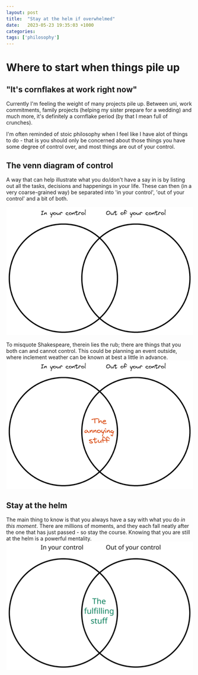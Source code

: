 ```yaml
---
layout: post
title:  "Stay at the helm if overwhelmed"
date:   2023-05-23 19:35:03 +1000
categories: 
tags: ['philosophy']
---
```

# Where to start when things pile up
## "It's cornflakes at work right now"
Currently I'm feeling the weight of many projects pile up. Between uni, work commitments, family projects (helping my sister prepare for a wedding) and much more, it's definitely a cornflake period (by that I mean full of crunches).

I'm often reminded of stoic philosophy when I feel like I have alot of things to do - that is you should only be concerned about those things you have some degree of control over, and most things are out of your control.
## The venn diagram of control
A way that can help illustrate what you do/don't have a say in is by listing out all the tasks, decisions and happenings in your life. These can then (in a very coarse-grained way) be separated into 'in your control', 'out of your control' and a bit of both.

![](../assets/img/stay-at-the-helm-if-overwhelmed-attachment.png)

To misquote Shakespeare, therein lies the rub; there are things that you both can and cannot control. This could be planning an event outside, where inclement weather can be known at best a little in advance.
![](../assets/img/stay-at-the-helm-if-overwhelmed-attachment%201.png)

## Stay at the helm
The main thing to know is that you always have a say with what you do *in this moment*. There are millions of moments, and they each fall neatly after the one that has just passed - so stay the course. Knowing that you are still at the helm is a powerful mentality.
![](../assets/img/Drawing%202023-05-23%2020.30.11.excalidraw.svg)